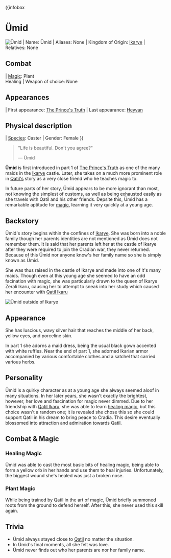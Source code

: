 ({infobox
# Ümid
![Ümid](../images/ümid-1.png)
| Name: Ümid
| Aliases: None
| Kingdom of Origin: [Ikarye](/ikarye)
| Relatives: None
## Combat
| [Magic](/magic): Plant <br> Healing
| Weapon of choice: None
## Appearances
| First appearance: [The Prince's Truth](/the-prince's-truth)
| Last appearance: [Heyvan](/heyvan-(book))
## Physical description
| [Species](/species): Caster
| Gender: Female
})

> "Life is beautiful. Don't you agree?"
>
> ― Ümid

**Ümid** is first introduced in part 1 of [The Prince's Truth](/the-prince's-truth) as one of the many maids in the [Ikarye](/ikarye) castle. Later, she takes on a much more prominent role in [Qatil's](/qatil-ikaru) story as a very close friend who he teaches magic to.

In future parts of her story, Ümid appears to be more ignorant than most, not knowing the simplest of customs, as well as being exhausted easily as she travels with Qatil and his other friends. Depsite this, Ümid has a remarkable aptitude for [magic](/magic), learning it very quickly at a young age.

## Backstory

Ümid's story begins within the confines of [Ikarye](/ikarye). She was born into a noble family though her parents identities are not mentioned as Ümid does not remember them. It is said that her parents left her at the castle of Ikarye after they were required to join the Cradian war, they never returned. Because of this Ümid nor anyone know's her family name so she is simply known as Ümid.

She was thus raised in the castle of Ikarye and made into one of it's many maids. Though even at this young age she seemed to have an odd facination with magic, she was particularly drawn to the queen of Ikarye Zerali Ikaru, causing her to attempt to sneak into her study which caused her encounter with [Qatil Ikaru](/qatil-ikaru)

<ContentFigure>
  <img src="../images/ümid-2.png" alt="Ümid outside of Ikarye" />
  <template #caption>Ümid outside of <a title="Ikarye" href="/ikarye">Ikarye</a></template>
</ContentFigure>

## Appearance

She has luscious, wavy silver hair that reaches the middle of her back, yellow eyes, and porceline skin.

In part 1 she adorns a maid dress, being the usual black gown accented with white ruffles. Near the end of part 1, she adorned Ikarian armor accompanied by various comfortable clothes and a satchel that carried various herbs.

## Personality

Ümid is a quirky character as at a young age she always seemed aloof in many situations. In her later years, she wasn't exactly the brightest, however, her love and fascination for magic never dimmed. Due to her friendship with [Qatil Ikaru](/qatil-ikaru), she was able to learn [healing magic](/magic#core-magic), but this choice wasn't a random one; it is revealed she chose this so she could support Qatil in his dream to bring peace to Cradia. This desire eventually blossomed into attraction and admiration towards Qatil.

## Combat & Magic

### Healing Magic

Ümid was able to cast the most basic bits of healing magic, being able to form a yellow orb in her hands and use them to heal injuries. Unfortunately, the biggest wound she's healed was just a broken nose.

### Plant Magic

While being trained by Qatil in the art of magic, Ümid briefly summoned roots from the ground to defend herself. After this, she never used this skill again.

## Trivia

* Ümid always stayed close to [Qatil](/qatil-ikaru) no matter the situation.
* In Ümid's final moments, all she felt was love.
* Ümid never finds out who her parents are nor her family name.